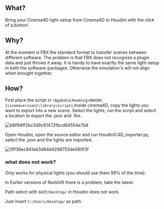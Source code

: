 ## What?

Bring your Cinema4D light-setup from Cinema4D to Houdini with the click of a button!
## Why?

At the moment is FBX the standard format to transfer scenes between different software. The problem is that FBX does not recognize a plugin data and just throws it away.
It is handy to have exactly the same light-setup in both the software-packages.
Otherwise the simulation's will not align  when brought together.
## How?

First place the script in `\AppData\Roaming\MAXON\{cinemaversion}\library\scripts`
Inside cinema4D, copy the lights you want to export into a new scene.
Select the lights, run the script and select a location to export the .json and .fbx.

![b6f94ff2bc3d9c61472fbcd84554e7b8](https://user-images.githubusercontent.com/44348300/49300374-59aad200-f4c2-11e8-99bd-6692a7d9fedb.png)

Open Houdini, open the source editor and run HoudiniC4D_importer.py, select the .json and the lights are imported.


![0ff36ec841eb3d64d4298753de060f3f](https://user-images.githubusercontent.com/44348300/47940627-8bdd0a00-deeb-11e8-89af-e0f9c20ff044.png)


### what does not work?

Only works for physical lights (you should use them 99% of the time).

In Earlier versions of Redshift there is a problem, take the latest.

Path select with ``$HIP/Desktop/`` in Houdini does not work.

Just insert ``C:/Users/Desktop/`` as path.
